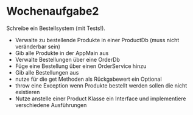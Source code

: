 # Wochenaufgabe2

Schreibe ein Bestellsystem (mit Tests!).

- Verwalte zu bestellende Produkte in einer ProductDb (muss nicht veränderbar sein)
- Gib alle Produkte in der AppMain aus
- Verwalte Bestellungen über eine OrderDb
- Füge eine Bestellung über einen OrderService hinzu
- Gib alle Bestellungen aus
- nutze für die get Methoden als Rückgabewert ein Optional
- throw eine Exception wenn Produkte bestellt werden sollen die nicht existieren
- Nutze anstelle einer Product Klasse ein Interface und implementiere verschiedene Ausführungen
